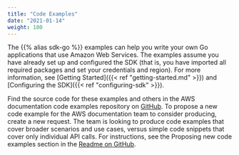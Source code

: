 ```yaml
---
title: "Code Examples"
date: "2021-01-14"
weight: 100
---
```


The {{% alias sdk-go %}} examples can help you write your own Go applications that use Amazon Web Services. The examples
assume you have already set up and configured the SDK (that is, you have imported all required packages and set your
credentials and region). For more information, see [Getting Started]({{< ref "getting-started.md" >}}) and
[Configuring the SDK]({{< ref "configuring-sdk" >}}).

Find the source code for these examples and others in the AWS documentation code examples repository on
[GitHub](https://github.com/awsdocs/aws-doc-sdk-examples/tree/main/gov2).
To propose a new code example for the AWS documentation team to consider producing, create a new request. The team is
looking to produce code examples that cover broader scenarios and use cases, versus simple code snippets that cover only
individual API calls. For instructions, see the Proposing new code examples section in the
[Readme on GitHub](https://github.com/awsdocs/aws-doc-sdk-examples).
